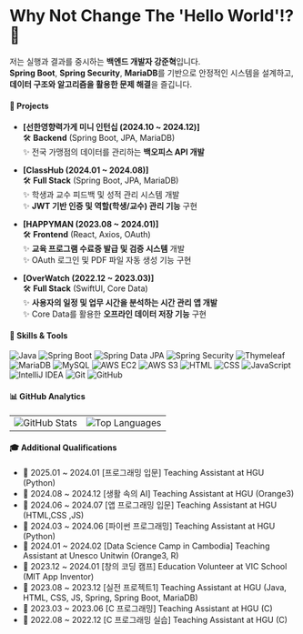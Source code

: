 # Why Not Change The 'Hello World'!? 👋

저는 실행과 결과를 중시하는 **백엔드 개발자 강준혁**입니다.  
**Spring Boot**, **Spring Security**, **MariaDB**를 기반으로 안정적인 시스템을 설계하고, **데이터 구조와 알고리즘을 활용한 문제 해결**을 즐깁니다.  

#### 🌟 Projects

- **[선한영향력가게 미니 인턴십 (2024.10 ~ 2024.12)]**  
  🛠 **Backend** (Spring Boot, JPA, MariaDB)  
  ✨ 전국 가맹점의 데이터를 관리하는 **백오피스 API 개발**  

- **[ClassHub (2024.01 ~ 2024.08)]**  
  🛠 **Full Stack** (Spring Boot, JPA, MariaDB)  
  ✨ 학생과 교수 피드백 및 성적 관리 시스템 개발  
  ✨ **JWT 기반 인증 및 역할(학생/교수) 관리 기능** 구현
    
- **[HAPPYMAN (2023.08 ~ 2024.01)]**  
  🛠 **Frontend** (React, Axios, OAuth)  
  ✨ **교육 프로그램 수료증 발급 및 검증 시스템** 개발  
  ✨ OAuth 로그인 및 PDF 파일 자동 생성 기능 구현  

- **[OverWatch (2022.12 ~ 2023.03)]**  
  🛠 **Full Stack** (SwiftUI, Core Data)  
  ✨ **사용자의 일정 및 업무 시간을 분석하는 시간 관리 앱 개발**  
  ✨ Core Data를 활용한 **오프라인 데이터 저장 기능** 구현  

#### 🚀 Skills & Tools
<p>
<img src="https://img.shields.io/badge/Java-007396?style=for-the-badge&logo=java&logoColor=white" alt="Java">
<img src="https://img.shields.io/badge/Spring%20Boot-6DB33F?style=for-the-badge&logo=spring&logoColor=white" alt="Spring Boot">
<img src="https://img.shields.io/badge/Spring%20JPA-6DB33F?style=for-the-badge&logo=spring&logoColor=white" alt="Spring Data JPA">
<img src="https://img.shields.io/badge/Spring%20Security-6DB33F?style=for-the-badge&logo=spring&logoColor=white" alt="Spring Security">
<img src="https://img.shields.io/badge/Thymeleaf-005F0F?style=for-the-badge&logo=thymeleaf&logoColor=white" alt="Thymeleaf">
<img src="https://img.shields.io/badge/MariaDB-003545?style=for-the-badge&logo=mariadb&logoColor=white" alt="MariaDB">
<img src="https://img.shields.io/badge/MySQL-4479A1?style=for-the-badge&logo=mysql&logoColor=white" alt="MySQL">
<img src="https://img.shields.io/badge/AWS%20EC2-232F3E?style=for-the-badge&logo=amazonaws&logoColor=white" alt="AWS EC2">
<img src="https://img.shields.io/badge/AWS%20S3-569A31?style=for-the-badge&logo=amazonaws&logoColor=white" alt="AWS S3">
<img src="https://img.shields.io/badge/HTML5-E34F26?style=for-the-badge&logo=html5&logoColor=white" alt="HTML">
<img src="https://img.shields.io/badge/CSS3-1572B6?style=for-the-badge&logo=css3&logoColor=white" alt="CSS">
<img src="https://img.shields.io/badge/JavaScript-F7DF1E?style=for-the-badge&logo=javascript&logoColor=black" alt="JavaScript">
<img src="https://img.shields.io/badge/IntelliJ%20IDEA-000000?style=for-the-badge&logo=intellijidea&logoColor=white" alt="IntelliJ IDEA">
<img src="https://img.shields.io/badge/Git-F05032?style=for-the-badge&logo=git&logoColor=white" alt="Git">
<img src="https://img.shields.io/badge/GitHub-181717?style=for-the-badge&logo=github&logoColor=white" alt="GitHub">
</p>

#### 📊 GitHub Analytics 
<table>
  <tr>
    <td>
      <img src="https://github-readme-stats.vercel.app/api?username=00KANGJK&show_icons=true&count_private=true&theme=radical" alt="GitHub Stats">
    </td>
    <td>
      <img src="https://github-readme-stats.vercel.app/api/top-langs/?username=00KANGJK&layout=compact&theme=radical" alt="Top Languages">
    </td>
  </tr>
</table>



#### 🎓 Additional Qualifications
- 🏫 2025.01 ~ 2024.01 [프로그래밍 입문] Teaching Assistant at HGU (Python)
- 🏫 2024.08 ~ 2024.12 [생활 속의 AI] Teaching Assistant at HGU (Orange3)
- 🏫 2024.06 ~ 2024.07 [앱 프로그래밍 입문] Teaching Assistant at HGU (HTML,CSS ,JS)
- 🏫 2024.03 ~ 2024.06 [파이썬 프로그래밍] Teaching Assistant at HGU (Python)
- 🙏 2024.01 ~ 2024.02 [Data Science Camp in Cambodia] Teaching Assistant at Unesco Unitwin (Orange3, R)
- 🙏 2023.12 ~ 2024.01 [창의 코딩 캠프] Education Volunteer at VIC School (MIT App Inventor)
- 🏫 2023.08 ~ 2023.12 [실전 프로젝트1] Teaching Assistant at HGU (Java, HTML, CSS, JS, Spring, Spring Boot, MariaDB)
- 🏫 2023.03 ~ 2023.06 [C 프로그래밍] Teaching Assistant at HGU (C)
- 🏫 2022.08 ~ 2022.12 [C 프로그래밍 실습] Teaching Assistant at HGU (C)



